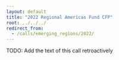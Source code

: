 ```yaml
---
layout: default
title: "2022 Regional Americas Fund CFP"
root: ../../../
redirect_from:
  - /calls/emerging_regions/2022/
---
```


TODO: Add the text of this call retroactively
